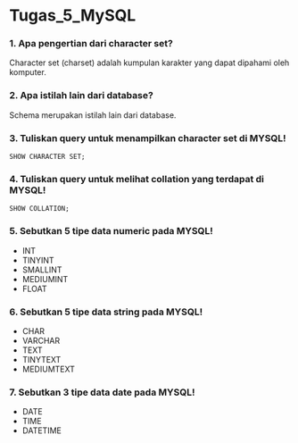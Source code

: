 # Tugas_5_MySQL

### 1. Apa pengertian dari character set?
Character set (charset) adalah kumpulan karakter yang dapat dipahami oleh komputer.

### 2. Apa istilah lain dari database?
Schema merupakan istilah lain dari database.

### 3. Tuliskan query untuk menampilkan character set di MYSQL!
```mysql
SHOW CHARACTER SET;
```

### 4. Tuliskan query untuk melihat collation yang terdapat di MYSQL!
```mysql
SHOW COLLATION;
```

### 5. Sebutkan 5 tipe data numeric pada MYSQL!
- INT
- TINYINT
- SMALLINT
- MEDIUMINT
- FLOAT

### 6. Sebutkan 5 tipe data string pada MYSQL!
- CHAR
- VARCHAR
- TEXT
- TINYTEXT
- MEDIUMTEXT

### 7. Sebutkan 3 tipe data date pada MYSQL!
- DATE
- TIME
- DATETIME

